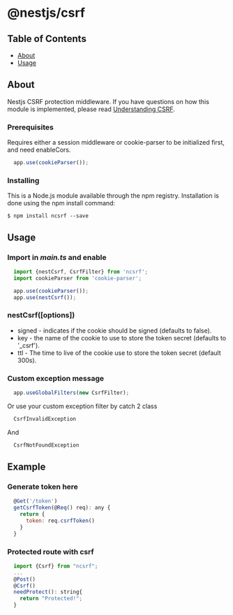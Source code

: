 # @nestjs/csrf

## Table of Contents

- [About](#about)
- [Usage](#usage)

## About <a name = "about"></a>

Nestjs CSRF protection middleware.
If you have questions on how this module is implemented, please read [Understanding CSRF](https://github.com/pillarjs/understanding-csrf).

### Prerequisites

Requires either a session middleware or cookie-parser to be initialized first, and need enableCors.

```javascript
  app.use(cookieParser());
```

### Installing

This is a Node.js module available through the npm registry. Installation is done using the npm install command:

```
$ npm install ncsrf --save
```

## Usage <a name = "usage"></a>

### Import in *main.ts* and enable

```javascript
  import {nestCsrf, CsrfFilter} from 'ncsrf';
  import cookieParser from 'cookie-parser';

  app.use(cookieParser());
  app.use(nestCsrf());
```
### nestCsrf([options])
- signed - indicates if the cookie should be signed (defaults to false).
- key - the name of the cookie to use to store the token secret (defaults to '_csrf').
- ttl - The time to live of the cookie use to store the token secret (default 300s).

### Custom exception message

```javascript
  app.useGlobalFilters(new CsrfFilter);
```

Or use your custom exception filter by catch 2 class
```javascript
  CsrfInvalidException
```
And

```javascript
  CsrfNotFoundException
```
## Example

### Generate token here

```javascript
  @Get('/token')
  getCsrfToken(@Req() req): any {
    return {
      token: req.csrfToken()
    }
  }
```

### Protected route with csrf

```javascript
  import {Csrf} from "ncsrf";
  ...
  @Post()
  @Csrf()
  needProtect(): string{
    return "Protected!";
  }
```
